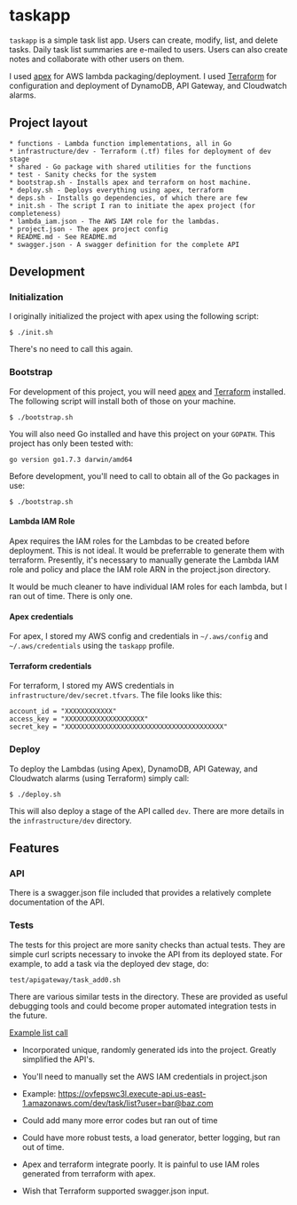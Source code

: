 # taskapp

`taskapp` is a simple task list app. Users can create, modify, list, and delete tasks. Daily task list summaries are e-mailed to users. Users can also create notes and collaborate with other users on them.

I used [apex](http://apex.run) for AWS lambda packaging/deployment. I used [Terraform](https://www.terraform.io/) for configuration and deployment of DynamoDB, API Gateway, and Cloudwatch alarms.

## Project layout

```
* functions - Lambda function implementations, all in Go
* infrastructure/dev - Terraform (.tf) files for deployment of dev stage
* shared - Go package with shared utilities for the functions
* test - Sanity checks for the system
* bootstrap.sh - Installs apex and terraform on host machine.
* deploy.sh - Deploys everything using apex, terraform
* deps.sh - Installs go dependencies, of which there are few
* init.sh - The script I ran to initiate the apex project (for completeness)
* lambda_iam.json - The AWS IAM role for the lambdas.
* project.json - The apex project config
* README.md - See README.md
* swagger.json - A swagger definition for the complete API
```

## Development

### Initialization

I originally initialized the project with apex using the following script:

```
$ ./init.sh
```

There's no need to call this again.

### Bootstrap

For development of this project, you will need [apex](http://apex.run) and [Terraform](https://www.terraform.io/) installed. The following script will install both of those on your machine.

```
$ ./bootstrap.sh
```

You will also need Go installed and have this project on your `GOPATH`. This project has only been tested with:

```
go version go1.7.3 darwin/amd64
```

Before development, you'll need to call to obtain all of the Go packages in use:

```
$ ./bootstrap.sh
```

#### Lambda IAM Role

Apex requires the IAM roles for the Lambdas to be created before deployment. This is not ideal. It would be preferrable to generate them with terraform. Presently, it's necessary to manually generate the Lambda IAM role and policy and place the IAM role ARN in the project.json directory.

It would be much cleaner to have individual IAM roles for each lambda, but I ran out of time. There is only one.

#### Apex credentials

For apex, I stored my AWS config and credentials in `~/.aws/config` and `~/.aws/credentials` using the `taskapp` profile.

#### Terraform credentials

For terraform, I stored my AWS credentials in `infrastructure/dev/secret.tfvars`. The file looks like this:

```
account_id = "XXXXXXXXXXXX"
access_key = "XXXXXXXXXXXXXXXXXXXX"
secret_key = "XXXXXXXXXXXXXXXXXXXXXXXXXXXXXXXXXXXXXXXX"
```

### Deploy

To deploy the Lambdas (using Apex), DynamoDB, API Gateway, and Cloudwatch alarms (using Terraform) simply call:

```
$ ./deploy.sh
```

This will also deploy a stage of the API called `dev`. There are more details in the `infrastructure/dev` directory. 

## Features

### API

There is a swagger.json file included that provides a relatively complete documentation of the API.

### Tests

The tests for this project are more sanity checks than actual tests. They are simple curl scripts necessary to invoke the API from its deployed state. For example, to add a task via the deployed dev stage, do:

```
test/apigateway/task_add0.sh
```

There are various similar tests in the directory. These are provided as useful debugging tools and could become proper automated integration tests in the future.


[Example list call](https://ovfepswc3l.execute-api.us-east-1.amazonaws.com/dev/task/list?user=testy.mctester@example.com)

* Incorporated unique, randomly generated ids into the project. Greatly simplified the API's.
* You'll need to manually set the AWS IAM credentials in project.json
* Example: https://ovfepswc3l.execute-api.us-east-1.amazonaws.com/dev/task/list?user=bar@baz.com
* Could add many more error codes but ran out of time

* Could have more robust tests, a load generator, better logging, but ran out of time.
* Apex and terraform integrate poorly. It is painful to use IAM roles generated from terraform with apex.
* Wish that Terraform supported swagger.json input.